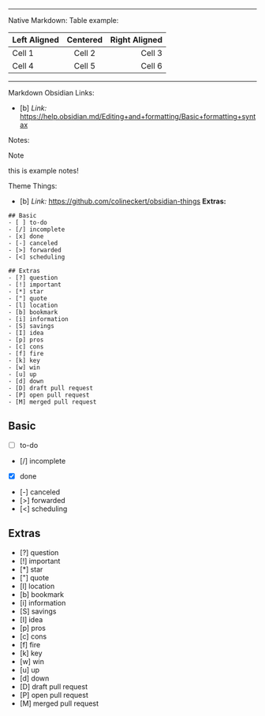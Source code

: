 ***
Native Markdown:
Table example:

| Left Aligned | Centered | Right Aligned | 
| :--- | :---: | ---: |
| Cell 1 | Cell 2 | Cell 3 |
| Cell 4 | Cell 5 | Cell 6 |

***
Markdown Obsidian Links:
- [b] *Link:* https://help.obsidian.md/Editing+and+formatting/Basic+formatting+syntax

Notes:
> [!note]
> this is example notes!
> 

Theme Things:
- [b] *Link:*  https://github.com/colineckert/obsidian-things
**Extras:**
```
## Basic
- [ ] to-do
- [/] incomplete
- [x] done
- [-] canceled
- [>] forwarded
- [<] scheduling

## Extras
- [?] question
- [!] important
- [*] star
- ["] quote
- [l] location
- [b] bookmark
- [i] information
- [S] savings
- [I] idea
- [p] pros
- [c] cons
- [f] fire
- [k] key
- [w] win
- [u] up
- [d] down
- [D] draft pull request
- [P] open pull request
- [M] merged pull request
```
## Basic
- [ ] to-do
- [/] incomplete
- [x] done
- [-] canceled
- [>] forwarded
- [<] scheduling

## Extras
- [?] question
- [!] important
- [*] star
- ["] quote
- [l] location
- [b] bookmark
- [i] information
- [S] savings
- [I] idea
- [p] pros
- [c] cons
- [f] fire
- [k] key
- [w] win
- [u] up
- [d] down
- [D] draft pull request
- [P] open pull request
- [M] merged pull request